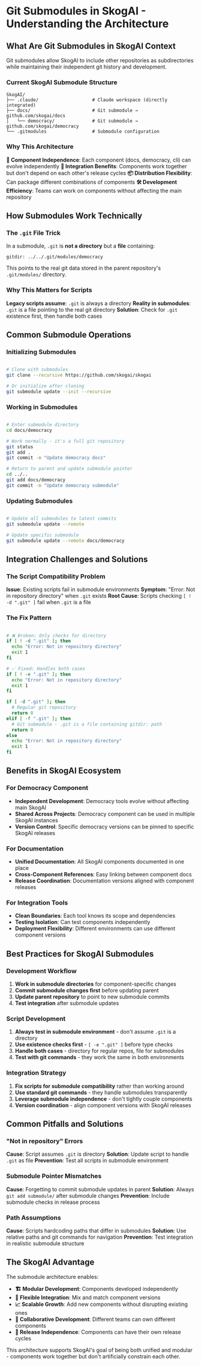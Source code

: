 # Git Submodules in SkogAI - Understanding the Architecture

## What Are Git Submodules in SkogAI Context

Git submodules allow SkogAI to include other repositories as subdirectories while maintaining their independent git history and development.

### Current SkogAI Submodule Structure
```
SkogAI/
├── .claude/                    # Claude workspace (directly integrated)
├── docs/                       # Git submodule → github.com/skogai/docs
│   └── democracy/              # Git submodule → github.com/skogai/democracy
└── .gitmodules                 # Submodule configuration
```

### Why This Architecture

**🎯 Component Independence**: Each component (docs, democracy, cli) can evolve independently
**🔗 Integration Benefits**: Components work together but don't depend on each other's release cycles
**📦 Distribution Flexibility**: Can package different combinations of components
**🛠️ Development Efficiency**: Teams can work on components without affecting the main repository

## How Submodules Work Technically

### The `.git` File Trick
In a submodule, `.git` is **not a directory** but a **file** containing:
```
gitdir: ../../.git/modules/democracy
```

This points to the real git data stored in the parent repository's `.git/modules/` directory.

### Why This Matters for Scripts
**Legacy scripts assume**: `.git` is always a directory
**Reality in submodules**: `.git` is a file pointing to the real git directory
**Solution**: Check for `.git` existence first, then handle both cases

## Common Submodule Operations

### Initializing Submodules
```bash

# Clone with submodules
git clone --recursive https://github.com/skogai/skogai

# Or initialize after cloning
git submodule update --init --recursive
```

### Working in Submodules
```bash

# Enter submodule directory
cd docs/democracy

# Work normally - it's a full git repository
git status
git add .
git commit -m "Update democracy docs"

# Return to parent and update submodule pointer
cd ../..
git add docs/democracy
git commit -m "Update democracy submodule"
```

### Updating Submodules
```bash

# Update all submodules to latest commits
git submodule update --remote

# Update specific submodule
git submodule update --remote docs/democracy
```

## Integration Challenges and Solutions

### The Script Compatibility Problem
**Issue**: Existing scripts fail in submodule environments
**Symptom**: "Error: Not in repository directory" when `.git` exists
**Root Cause**: Scripts checking `[ ! -d ".git" ]` fail when `.git` is a file

### The Fix Pattern
```bash

# ❌ Broken: Only checks for directory
if [ ! -d ".git" ]; then
  echo "Error: Not in repository directory"
  exit 1
fi

# ✅ Fixed: Handles both cases
if [ ! -e ".git" ]; then
  echo "Error: Not in repository directory"
  exit 1
fi

if [ -d ".git" ]; then
  # Regular git repository
  return 0
elif [ -f ".git" ]; then
  # Git submodule - .git is a file containing gitdir: path
  return 0
else
  echo "Error: Not in repository directory"
  exit 1
fi
```

## Benefits in SkogAI Ecosystem

### For Democracy Component
- **Independent Development**: Democracy tools evolve without affecting main SkogAI
- **Shared Across Projects**: Democracy component can be used in multiple SkogAI instances
- **Version Control**: Specific democracy versions can be pinned to specific SkogAI releases

### For Documentation
- **Unified Documentation**: All SkogAI components documented in one place
- **Cross-Component References**: Easy linking between component docs
- **Release Coordination**: Documentation versions aligned with component releases

### For Integration Tools
- **Clean Boundaries**: Each tool knows its scope and dependencies
- **Testing Isolation**: Can test components independently
- **Deployment Flexibility**: Different environments can use different component versions

## Best Practices for SkogAI Submodules

### Development Workflow
1. **Work in submodule directories** for component-specific changes
2. **Commit submodule changes first** before updating parent
3. **Update parent repository** to point to new submodule commits
4. **Test integration** after submodule updates

### Script Development
1. **Always test in submodule environment** - don't assume `.git` is a directory
2. **Use existence checks first** - `[ -e ".git" ]` before type checks
3. **Handle both cases** - directory for regular repos, file for submodules
4. **Test with git commands** - they work the same in both environments

### Integration Strategy
1. **Fix scripts for submodule compatibility** rather than working around
2. **Use standard git commands** - they handle submodules transparently
3. **Leverage submodule independence** - don't tightly couple components
4. **Version coordination** - align component versions with SkogAI releases

## Common Pitfalls and Solutions

### "Not in repository" Errors
**Cause**: Script assumes `.git` is directory
**Solution**: Update script to handle `.git` as file
**Prevention**: Test all scripts in submodule environment

### Submodule Pointer Mismatches
**Cause**: Forgetting to commit submodule updates in parent
**Solution**: Always `git add submodule/` after submodule changes
**Prevention**: Include submodule checks in release process

### Path Assumptions
**Cause**: Scripts hardcoding paths that differ in submodules
**Solution**: Use relative paths and git commands for navigation
**Prevention**: Test integration in realistic submodule structure

## The SkogAI Advantage

The submodule architecture enables:
- **🏗️ Modular Development**: Components developed independently
- **🔄 Flexible Integration**: Mix and match component versions
- **📈 Scalable Growth**: Add new components without disrupting existing ones
- **🤝 Collaborative Development**: Different teams can own different components
- **🚀 Release Independence**: Components can have their own release cycles

This architecture supports SkogAI's goal of being both unified and modular - components work together but don't artificially constrain each other.